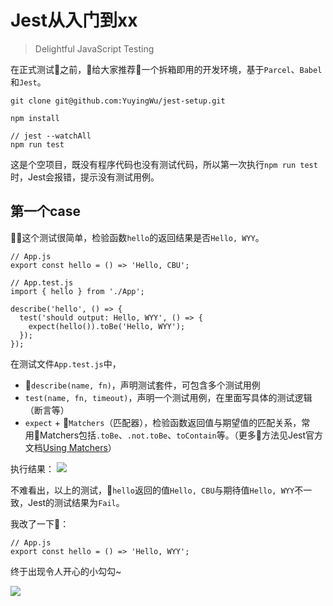 # Jest从入门到xx

> Delightful JavaScript Testing

在正式测试之前，给大家推荐一个拆箱即用的开发环境，基于`Parcel`、`Babel`和`Jest`。

```
git clone git@github.com:YuyingWu/jest-setup.git

npm install

// jest --watchAll
npm run test
```

这是个空项目，既没有程序代码也没有测试代码，所以第一次执行`npm run test`时，Jest会报错，提示没有测试用例。

## 第一个case

这个测试很简单，检验函数`hello`的返回结果是否`Hello, WYY`。

```
// App.js
export const hello = () => 'Hello, CBU';

// App.test.js
import { hello } from './App';

describe('hello', () => {
  test('should output: Hello, WYY', () => {
    expect(hello()).toBe('Hello, WYY');
  });
});
```

在测试文件`App.test.js`中，

* `describe(name, fn)`，声明测试套件，可包含多个测试用例
* `test(name, fn, timeout)`，声明一个测试用例，在里面写具体的测试逻辑（断言等）
* `expect` + `Matchers`（匹配器），检验函数返回值与期望值的匹配关系，常用Matchers包括`.toBe`、`.not.toBe`、`toContain`等。（更多方法见Jest官方文档[Using Matchers](https://facebook.github.io/jest/docs/zh-Hans/using-matchers.html)）

执行结果：
![](http://sinacloud.net/demo-static/article/jest-wrong-output.png)

不难看出，以上的测试，`hello`返回的值`Hello, CBU`与期待值`Hello, WYY`不一致，Jest的测试结果为`Fail`。

我改了一下：
```
// App.js
export const hello = () => 'Hello, WYY';
```

终于出现令人开心的小勾勾~

![](http://sinacloud.net/demo-static/article/jest-output-success.png)